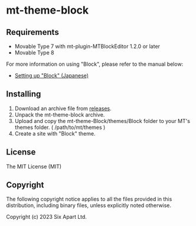 # mt-theme-block

## Requirements

* Movable Type 7 with mt-plugin-MTBlockEditor 1.2.0 or later
* Movable Type 8

For more information on using "Block", please refer to the manual below:

* [Setting up "Block" (Japanese)](https://movabletype.jp/documentation/mt8/designers-guide/manage-theme/our-theme/block/index.html)

## Installing

1. Download an archive file from [releases](https://github.com/movabletype/mt-theme-block/releases).
1. Unpack the mt-theme-block archive.
1. Upload and copy the mt-theme-Block/themes/Block folder to your MT's themes folder. ( /path/to/mt/themes )
1. Create a site with "Block" theme.

## License

The MIT License (MIT)

## Copyright

The following copyright notice applies to all the files provided in this distribution, including binary files, unless explicitly noted otherwise.

Copyright (c) 2023 Six Apart Ltd.
